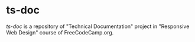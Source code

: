 # ts-doc
*ts-doc* is a repository of "Technical Documentation" project in "Responsive Web Design" course of FreeCodeCamp.org.
